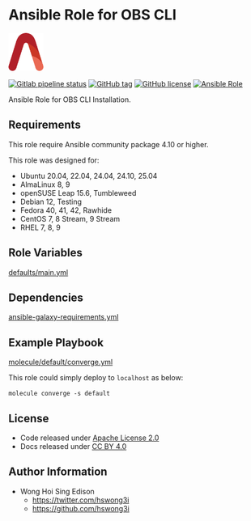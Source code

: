 # Ansible Role for OBS CLI

<a href="https://alvistack.com" title="AlviStack" target="_blank"><img src="/alvistack.svg" height="75" alt="AlviStack"></a>

[![Gitlab pipeline status](https://img.shields.io/gitlab/pipeline/alvistack/ansible-role-osc/master)](https://gitlab.com/alvistack/ansible-role-osc/-/pipelines)
[![GitHub tag](https://img.shields.io/github/tag/alvistack/ansible-role-osc.svg)](https://github.com/alvistack/ansible-role-osc/tags)
[![GitHub license](https://img.shields.io/github/license/alvistack/ansible-role-osc.svg)](https://github.com/alvistack/ansible-role-osc/blob/master/LICENSE)
[![Ansible Role](https://img.shields.io/badge/galaxy-alvistack.osc-blue.svg)](https://galaxy.ansible.com/alvistack/osc)

Ansible Role for OBS CLI Installation.

## Requirements

This role require Ansible community package 4.10 or higher.

This role was designed for:

- Ubuntu 20.04, 22.04, 24.04, 24.10, 25.04
- AlmaLinux 8, 9
- openSUSE Leap 15.6, Tumbleweed
- Debian 12, Testing
- Fedora 40, 41, 42, Rawhide
- CentOS 7, 8 Stream, 9 Stream
- RHEL 7, 8, 9

## Role Variables

[defaults/main.yml](defaults/main.yml)

## Dependencies

[ansible-galaxy-requirements.yml](ansible-galaxy-requirements.yml)

## Example Playbook

[molecule/default/converge.yml](molecule/default/converge.yml)

This role could simply deploy to `localhost` as below:

    molecule converge -s default

## License

- Code released under [Apache License 2.0](LICENSE)
- Docs released under [CC BY 4.0](http://creativecommons.org/licenses/by/4.0/)

## Author Information

- Wong Hoi Sing Edison
  - <https://twitter.com/hswong3i>
  - <https://github.com/hswong3i>
